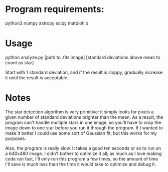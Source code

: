 Program requirements:
=====================
python3
numpy
astropy
scipy
matplotlib

Usage
=====
python analyze.py \[path to .fits image\] \[standard deviations above mean to count as star\]

Start with 1 standard deviation, and if the result is sloppy, gradually increase it until the result is acceptable.

Notes
=====
The star detection algorithm is very primitive: it simply looks for pixels a given number of standard deviations brighter than the mean. As a result, the program can't handle multiple stars in one image, so you'll have to crop the image down to one star before you run it through the program. If I wanted to make it better I could use some sort of Gaussian fit, but this works for my purposes.

Also, the program is really slow. It takes a good ten seconds or so to run on a 640x480 image. I didn't bother to optimize it all; as much as I love making code run fast, I'll only run this program a few times, so the amount of time I'll save is much less than the time it would take to optimize and debug it.
